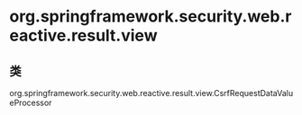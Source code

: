 # org.springframework.security.web.reactive.result.view

## 类

org.springframework.security.web.reactive.result.view.CsrfRequestDataValueProcessor




